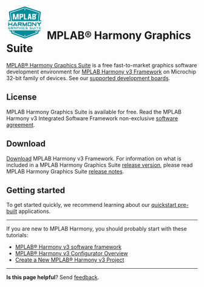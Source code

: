 # ![Microchip Technology](images/mhgs.png) **MPLAB® Harmony Graphics Suite**

[MPLAB® Harmony Graphics Suite](https://github.com/Microchip-MPLAB-Harmony/gfx/wiki/MPLAB-Harmony-Graphics-Suite) is a free fast-to-market graphics software development environment for [MPLAB Harmony v3 Framework](https://www.microchip.com/mplab/mplab-harmony) on Microchip 32-bit family of devices. See our [supported development boards](https://github.com/Microchip-MPLAB-Harmony/gfx/wiki/Supported-Development-Boards).

## License

MPLAB Harmony Graphics Suite is available for free. Read the MPLAB Harmony v3 Integrated Software Framework non-exclusive [software agreement](https://github.com/Microchip-MPLAB-Harmony/gfx/blob/master/mplab_harmony_license.md).

## Download
[Download](https://microchipdeveloper.com/harmony3:mhc-overview#install) MPLAB Harmony v3 Framework. For information on what is included in a MPLAB Harmony Graphics Suite [release version](https://github.com/Microchip-MPLAB-Harmony/gfx/blob/master/readme.md), please read MPLAB Harmony Graphics Suite [release notes](https://github.com/Microchip-MPLAB-Harmony/gfx/blob/master/release_notes.md).

## Getting started
To get started quickly, we recommend learning about our [quickstart pre-built](https://github.com/Microchip-MPLAB-Harmony/gfx/wiki/Quickstart-Pre-built-Applications) applications.  

***

If you are new to MPLAB Harmony, you should probably start with these tutorials:

* [MPLAB® Harmony v3 software framework](https://microchipdeveloper.com/harmony3:start) 
* [MPLAB® Harmony v3 Configurator Overview](https://microchipdeveloper.com/harmony3:mhc-overview)
* [Create a New MPLAB® Harmony v3 Project](https://microchipdeveloper.com/harmony3:new-proj)

***

**Is this page helpful**? Send [feedback](https://github.com/Microchip-MPLAB-Harmony/gfx/issues).
